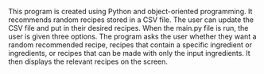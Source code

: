 This program is created using Python and object-oriented programming. It recommends random recipes stored in a CSV file. 
The user can update the CSV file and put in their desired recipes. When the main.py file is run, the user is given three options. 
The program asks the user whether they want a random recommended recipe, recipes that contain a specific ingredient or ingredients, or recipes that can be made with only the input ingredients. 
It then displays the relevant recipes on the screen.
